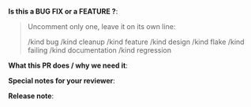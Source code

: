 <!-- Thanks for sending a pull request!
1. If this is your first time, please read the [contributing guide](https://metallb.universe.tf/community/#contributing)
2. For non-trivial pull requests, please [file an
   issue](https://github.com/metallb/metallb/issues/new) first, and get
   agreement that the change is a good idea, and a general guideline
   for how it should be implemented, before sending code. Large PRs
   that weren't first discussed and agreed upon in an issue won't be
   accepted.
3. If the PR fixes a particular bug, please include the words "Fixed
   #<issue number>" in the PR text, so that the bug auto-closes when
   the PR is merged.
-->

**Is this a BUG FIX or a FEATURE ?**:

> Uncomment only one, leave it on its own line:
>
> /kind bug
> /kind cleanup
> /kind feature
> /kind design
> /kind flake
> /kind failing
> /kind documentation
> /kind regression

**What this PR does / why we need it**:

**Special notes for your reviewer**:

**Release note**:
<!--  Write your release note:
1. Enter your extended release note in the below block. If the PR requires additional action from users switching to the new release, include the string "action required".
2. Follow the instructions for writing a release note from k8s: https://git.k8s.io/community/contributors/guide/release-notes.md
3. If no release note is required, just write "NONE".
-->

```release-note

```
